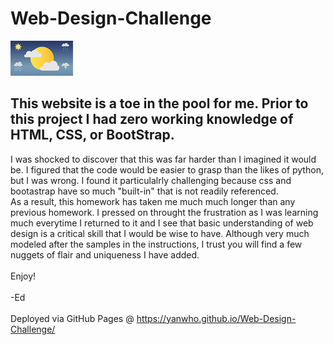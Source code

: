 <h1>Web-Design-Challenge</h1>
 <img src="WebVisualizations\Assets\images\weather_image.png">
<h2>This website is a toe in the pool for me.  Prior to this project I had zero working knowledge of HTML, CSS, or BootStrap.</h2>

I was shocked to discover that this was far harder than I imagined it would be.  I figured that the code would be easier to grasp than the likes of python, but I was wrong.  I found it particulalrly challenging because css and bootastrap have so much "built-in" that is not readily referenced.  
As a result, this homework has taken me much much longer than any previous homework.  I pressed on throught the frustration as I was learning much everytime I returned to it and I see that basic understanding of web design is a critical skill that I would be wise to have.
Although very much modeled after the samples in the instructions, I trust you will find a few nuggets of flair and uniqueness I have added.
<br></br>
Enjoy!<br></br>
-Ed
<br></br>
Deployed via GitHub Pages @ https://yanwho.github.io/Web-Design-Challenge/

